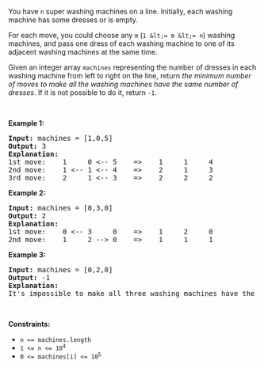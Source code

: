 You have `` n `` super washing machines on a line. Initially, each washing machine has some dresses or is empty.

For each move, you could choose any `` m `` (`` 1 &lt;= m &lt;= n ``) washing machines, and pass one dress of each washing machine to one of its adjacent washing machines at the same time.

Given an integer array `` machines `` representing the number of dresses in each washing machine from left to right on the line, return _the minimum number of moves to make all the washing machines have the same number of dresses_. If it is not possible to do it, return `` -1 ``.

&nbsp;

__Example 1:__

<pre>
<strong>Input:</strong> machines = [1,0,5]
<strong>Output:</strong> 3
<strong>Explanation:</strong>
1st move:    1     0 &lt;-- 5    =&gt;    1     1     4
2nd move:    1 &lt;-- 1 &lt;-- 4    =&gt;    2     1     3
3rd move:    2     1 &lt;-- 3    =&gt;    2     2     2
</pre>

__Example 2:__

<pre>
<strong>Input:</strong> machines = [0,3,0]
<strong>Output:</strong> 2
<strong>Explanation:</strong>
1st move:    0 &lt;-- 3     0    =&gt;    1     2     0
2nd move:    1     2 --&gt; 0    =&gt;    1     1     1
</pre>

__Example 3:__

<pre>
<strong>Input:</strong> machines = [0,2,0]
<strong>Output:</strong> -1
<strong>Explanation:</strong>
It's impossible to make all three washing machines have the same number of dresses.
</pre>

&nbsp;

__Constraints:__

*   `` n == machines.length ``
*   <code>1 &lt;= n &lt;= 10<sup>4</sup></code>
*   <code>0 &lt;= machines[i] &lt;= 10<sup>5</sup></code>